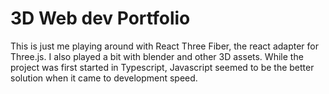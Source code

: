 # 3D Web dev Portfolio

This is just me playing around with React Three Fiber, the react adapter for Three.js. I also played a bit with blender and other 3D assets. While the project was first started in Typescript, Javascript seemed to be the better solution when it came to development speed.   

